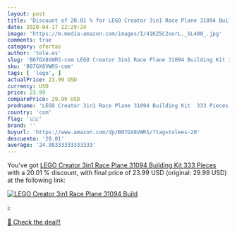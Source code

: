 ```yaml
---
layout: post
title: 'Discount of 20.01 % for LEGO Creator 3in1 Race Plane 31094 Build'
date: 2020-04-17 22:29:24
image: 'https://m.media-amazon.com/images/I/41KZ5C2oorL._SL400_.jpg'
comments: true
category: ofertas
author: 'tole.es'
slug: 'B07GX8VWRS-com LEGO Creator 3in1 Race Plane 31094 Building Kit 333 Pieces'
sku: 'B07GX8VWRS-com'
tags: [ 'lego', ]
actualPrice: 23.99 USD
currency: USD
price: 23.99
comparePrice: 29.99 USD
prodname: 'LEGO Creator 3in1 Race Plane 31094 Building Kit  333 Pieces '
country: 'com'
flag: '🇺🇸'
brand: ''
buyurl: 'https://www.amazon.com/dp/B07GX8VWRS/?tag=tolees-20'
descuento: '20.01'
average: '24.98333333333333'
---
```


You've got [LEGO Creator 3in1 Race Plane 31094 Building Kit  333 Pieces ](https://www.amazon.com/dp/B07GX8VWRS/?tag=tolees-20) with a  20.01 % discount, with final price of 23.99 USD (original: 29.99 USD) at the following link:

[![LEGO Creator 3in1 Race Plane 31094 Build](https://m.media-amazon.com/images/I/41KZ5C2oorL._SL400_.jpg)](https://www.amazon.com/dp/B07GX8VWRS/?tag=tolees-20)

ℹ️:


[🛒 Check the deal!!](https://www.amazon.com/dp/B07GX8VWRS/?tag=tolees-20)
